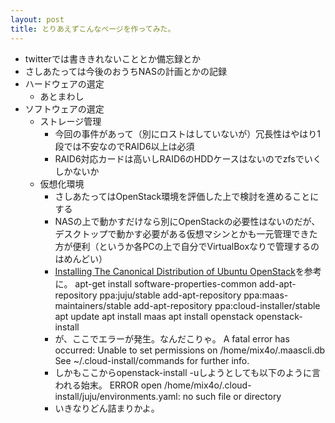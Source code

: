 ```yaml
---
layout: post
title: とりあえずこんなページを作ってみた。
---
```

* twitterでは書ききれないこととか備忘録とか
* さしあたっては今後のおうちNASの計画とかの記録
* ハードウェアの選定
  - あとまわし
* ソフトウェアの選定
  - ストレージ管理
    * 今回の事件があって（別にロストはしていないが）冗長性はやはり1段では不安なのでRAID6以上は必須
    * RAID6対応カードは高いしRAID6のHDDケースはないのでzfsでいくしかないか
  - 仮想化環境
    * さしあたってはOpenStack環境を評価した上で検討を進めることにする
    * NASの上で動かすだけなら別にOpenStackの必要性はないのだが、デスクトップで動かす必要がある仮想マシンとかも一元管理できた方が便利（というか各PCの上で自分でVirtualBoxなりで管理するのはめんどい）
    * [Installing The Canonical Distribution of Ubuntu OpenStack](http://www.ubuntu.com/download/cloud/install-ubuntu-openstack)を参考に。
    apt-get install software-properties-common
    add-apt-repository ppa:juju/stable
    add-apt-repository ppa:maas-maintainers/stable
    add-apt-repository ppa:cloud-installer/stable
    apt update
    apt install maas
    apt install openstack
    openstack-install
    * が、ここでエラーが発生。なんだこりゃ。
    A fatal error has occurred: Unable to set
    permissions on /home/mix4o/.maascli.db         
    See ~/.cloud-install/commands for further info.
    * しかもここからopenstack-install -uしようとしても以下のように言われる始末。
    ERROR open /home/mix4o/.cloud-install/juju/environments.yaml: no such file or directory
    * いきなりどん詰まりかよ。
